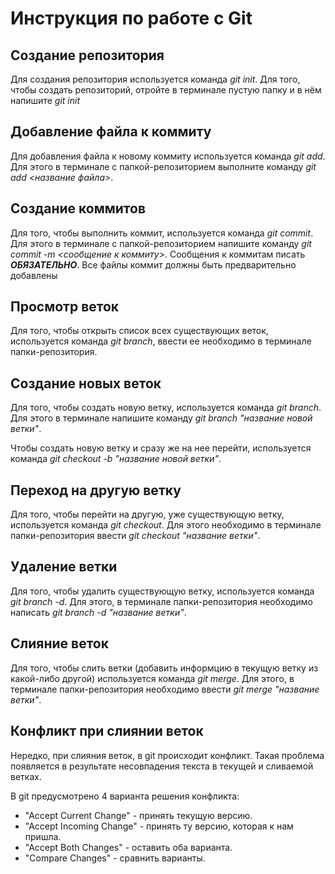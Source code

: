 # Инструкция по работе с Git

## Создание репозитория
Для создания репозитория используется команда *git init*. Для того, чтобы создать репозиторий, отройте в терминале пустую папку и в нём напишите *git init*

## Добавление файла к коммиту
Для добавления файла к новому коммиту используется команда *git add*. Для этого в терминале с папкой-репозиторием выполните команду *git add <название файла>*.

## Создание коммитов
Для того, чтобы выполнить коммит, используется команда *git commit*. Для этого в терминале с папкой-репозиторием напишите команду *git commit -m <сообщение к коммиту>*. Сообщения к коммитам писать ***ОБЯЗАТЕЛЬНО***. Все файлы коммит должны быть предварительно добавлены

## Просмотр веток 
Для того, чтобы открыть список всех существующих веток, используется команда *git branch*, ввести ее необходимо в терминале папки-репозитория. 

## Создание новых веток 
Для того, чтобы создать новую ветку, используется команда *git branch*. Для этого в терминале напишите команду *git branch "название новой ветки"*.

Чтобы создать новую ветку и сразу же на нее перейти, используется команда *git checkout -b "название новой ветки"*.

## Переход на другую ветку 
Для того, чтобы перейти на другую, уже существующую ветку, используется команда *git checkout*. Для этого необходимо в терминале папки-репозитория ввести *git checkout "название ветки"*. 

## Удаление ветки 
Для того, чтобы удалить существующую ветку, используется команда *git branch -d*. Для этого, в терминале папки-репозитория необходимо написать *git branch -d "название ветки"*.

## Слияние веток 
Для того, чтобы слить ветки (добавить информцию в текущую ветку из какой-либо другой) используется команда *git merge*. Для этого, в терминале папки-репозитория необходимо ввести *git merge "название ветки"*.

## Конфликт при слиянии веток

Нередко, при слияния веток, в git происходит конфликт. Такая проблема появляется в результате несовпадения текста в текущей и сливаемой ветках. 

В git предусмотрено 4 варианта решения конфликта:

* "Accept Current Change" - принять текущую версию.
* "Accept Incoming Change" - принять ту версию, которая к нам пришла. 
* "Accept Both Changes" - оставить оба варианта.
* "Compare Changes" - сравнить варианты. 